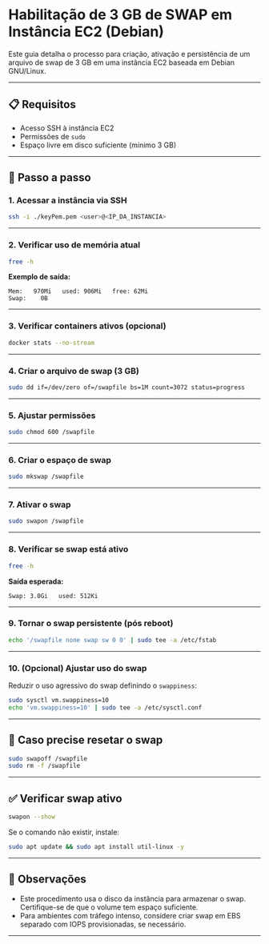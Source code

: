 # Habilitação de 3 GB de SWAP em Instância EC2 (Debian)

Este guia detalha o processo para criação, ativação e persistência de um arquivo de swap de 3 GB em uma instância EC2 baseada em Debian GNU/Linux.

---

## 📋 Requisitos

- Acesso SSH à instância EC2
- Permissões de `sudo`
- Espaço livre em disco suficiente (mínimo 3 GB)

---

## 🚀 Passo a passo

### 1. Acessar a instância via SSH

```bash
ssh -i ./keyPem.pem <user>@<IP_DA_INSTANCIA>
```

---

### 2. Verificar uso de memória atual

```bash
free -h
```

**Exemplo de saída:**
```
Mem:   970Mi   used: 906Mi   free: 62Mi
Swap:    0B
```

---

### 3. Verificar containers ativos (opcional)

```bash
docker stats --no-stream
```

---

### 4. Criar o arquivo de swap (3 GB)

```bash
sudo dd if=/dev/zero of=/swapfile bs=1M count=3072 status=progress
```

---

### 5. Ajustar permissões

```bash
sudo chmod 600 /swapfile
```

---

### 6. Criar o espaço de swap

```bash
sudo mkswap /swapfile
```

---

### 7. Ativar o swap

```bash
sudo swapon /swapfile
```

---

### 8. Verificar se swap está ativo

```bash
free -h
```

**Saída esperada:**
```
Swap: 3.0Gi   used: 512Ki
```

---

### 9. Tornar o swap persistente (pós reboot)

```bash
echo '/swapfile none swap sw 0 0' | sudo tee -a /etc/fstab
```

---

### 10. (Opcional) Ajustar uso do swap

Reduzir o uso agressivo do swap definindo o `swappiness`:

```bash
sudo sysctl vm.swappiness=10
echo 'vm.swappiness=10' | sudo tee -a /etc/sysctl.conf
```

---

## 🧹 Caso precise resetar o swap

```bash
sudo swapoff /swapfile
sudo rm -f /swapfile
```

---

## ✅ Verificar swap ativo

```bash
swapon --show
```

Se o comando não existir, instale:

```bash
sudo apt update && sudo apt install util-linux -y
```

---

## 📌 Observações

- Este procedimento usa o disco da instância para armazenar o swap. Certifique-se de que o volume tem espaço suficiente.
- Para ambientes com tráfego intenso, considere criar swap em EBS separado com IOPS provisionadas, se necessário.

---